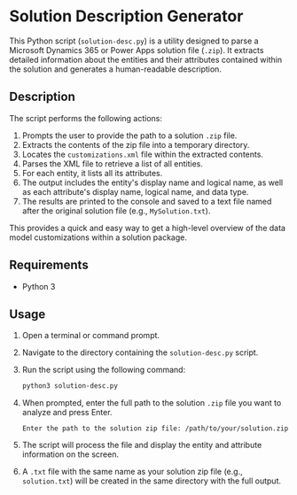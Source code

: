 # Solution Description Generator

This Python script (`solution-desc.py`) is a utility designed to parse a Microsoft Dynamics 365 or Power Apps solution file (`.zip`). It extracts detailed information about the entities and their attributes contained within the solution and generates a human-readable description.

## Description

The script performs the following actions:
1.  Prompts the user to provide the path to a solution `.zip` file.
2.  Extracts the contents of the zip file into a temporary directory.
3.  Locates the `customizations.xml` file within the extracted contents.
4.  Parses the XML file to retrieve a list of all entities.
5.  For each entity, it lists all its attributes.
6.  The output includes the entity's display name and logical name, as well as each attribute's display name, logical name, and data type.
7.  The results are printed to the console and saved to a text file named after the original solution file (e.g., `MySolution.txt`).

This provides a quick and easy way to get a high-level overview of the data model customizations within a solution package.

## Requirements

- Python 3

## Usage

1.  Open a terminal or command prompt.
2.  Navigate to the directory containing the `solution-desc.py` script.
3.  Run the script using the following command:
    ```bash
    python3 solution-desc.py
    ```
4.  When prompted, enter the full path to the solution `.zip` file you want to analyze and press Enter.

    ```
    Enter the path to the solution zip file: /path/to/your/solution.zip
    ```

5.  The script will process the file and display the entity and attribute information on the screen.
6.  A `.txt` file with the same name as your solution zip file (e.g., `solution.txt`) will be created in the same directory with the full output.
